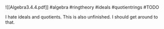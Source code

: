 ![[Algebra3.4.4.pdf]] #algebra #ringtheory #ideals #quotientrings #TODO

I hate ideals and quotients. This is also unfinished. I should get around to that.